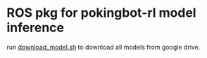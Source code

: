 # ROS pkg for pokingbot-rl model inference

run [download_model.sh](./model/download_model.sh) to download all models from google drive.
